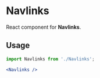 # Navlinks

React component for **Navlinks**.

## Usage

```jsx
import Navlinks from './Navlinks';

<Navlinks />
```
